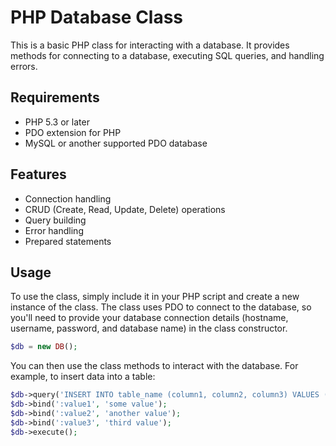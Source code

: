 # PHP Database Class

This is a basic PHP class for interacting with a database. It provides methods for connecting to a database, executing SQL queries, and handling errors. 

## Requirements

- PHP 5.3 or later
- PDO extension for PHP
- MySQL or another supported PDO database

## Features

- Connection handling
- CRUD (Create, Read, Update, Delete) operations
- Query building
- Error handling
- Prepared statements

## Usage

To use the class, simply include it in your PHP script and create a new instance of the class. The class uses PDO to connect to the database, so you'll need to provide your database connection details (hostname, username, password, and database name) in the class constructor.

```php
$db = new DB();
```

You can then use the class methods to interact with the database. For example, to insert data into a table:
```php
$db->query('INSERT INTO table_name (column1, column2, column3) VALUES (:value1, :value2, :value3)');
$db->bind(':value1', 'some value');
$db->bind(':value2', 'another value');
$db->bind(':value3', 'third value');
$db->execute();
```

